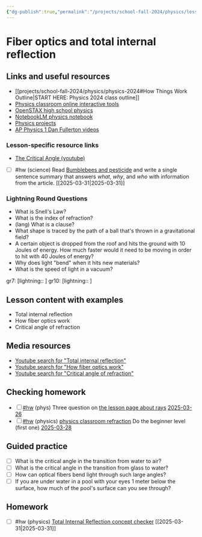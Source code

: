 ```yaml
---
{"dg-publish":true,"permalink":"/projects/school-fall-2024/physics/lessons/total-internal-reflection/"}
---
```



#  Fiber optics and total internal reflection

## Links and useful resources 

- [[projects/school-fall-2024/physics/physics-2024#How Things Work Outline\|START HERE: Physics 2024 class outline]]
- [Physics classroom online interactive tools](https://www.physicsclassroom.com/Lesson-Plans/Algebra-Based-Physics)
- [OpenSTAX high school physics](https://openstax.org/books/physics/pages/1-introduction)
- [NotebookLM physics notebook](https://notebooklm.google.com/notebook/94fe29f5-cebb-4621-9e03-d20110b7a978)
- [Physics projects](https://www.sciencebuddies.org/science-fair-projects/science-projects/physics/high-school)
- [AP Physics 1 Dan Fullerton videos](https://www.youtube.com/playlist?list=PLd2HWlWc-MsysWuL9ksneEM8cl5bk3bHH)


### Lesson-specific resource links

- [The Critical Angle (youtube)](https://www.youtube.com/watch?v=heoC97Z8ipg)  

- [ ] #hw (science) Read [Bumblebees and pesticide](https://www.snexplores.org/article/pesticides-impact-bumblebee-learning) and write a single sentence summary that answers *what*, *why*, and *who* with information from the article. [[2025-03-31\|2025-03-31]]

### Lightning Round Questions

- What is Snell's Law? 
- What is the index of refraction? 
- (lang) What is a clause? 
- What shape is traced by the path of a ball that's thrown in a gravitational field? 
- A certain object is dropped from the roof and hits the ground with 10 Joules of energy. How much faster would it need to be moving in order to hit with 40 Joules of energy? 
- Why does light "bend" when it hits new materials? 
- What is the speed of light in a vacuum?  

gr7: [lightning:: ]
gr10: [lightning:: ]

## Lesson content with examples

- Total internal reflection 
- How fiber optics work 
- Critical angle of refraction 

## Media resources

- [Youtube search for "Total internal reflection"](https://www.youtube.com/results?search_query=Total%20internal%20reflection) 
- [Youtube search for "How fiber optics work"](https://www.youtube.com/results?search_query=How%20fiber%20optics%20work) 
- [Youtube search for "Critical angle of refraction"](https://www.youtube.com/results?search_query=Critical%20angle%20of%20refraction) 

## Checking homework

<div><ul class="contains-task-list"><li data-task=" " class="dataview task-list-item"><input type="checkbox" class="dataview task-list-item-checkbox"><span><a href="#hw" class="tag" target="_blank" rel="noopener nofollow">#hw</a> (phys) Three question on <a data-tooltip-position="top" aria-label="https://school.ginosterous.com/projects/school-fall-2024/physics/lessons/optics-1-ray-diagrams" rel="noopener nofollow" class="external-link" href="https://school.ginosterous.com/projects/school-fall-2024/physics/lessons/optics-1-ray-diagrams" target="_blank">the lesson page about rays</a> <a data-href="2025-03-26" href="2025-03-26" class="internal-link" target="_blank" rel="noopener nofollow">2025-03-26</a></span></li><li data-task=" " class="dataview task-list-item"><input type="checkbox" class="dataview task-list-item-checkbox"><span><a href="#hw" class="tag" target="_blank" rel="noopener nofollow">#hw</a> (physics) <a data-tooltip-position="top" aria-label="https://www.physicsclassroom.com/Concept-Builders/Reflection-and-Refraction/Refraction-Law-Enforcement/Concept-Builder" rel="noopener nofollow" class="external-link" href="https://www.physicsclassroom.com/Concept-Builders/Reflection-and-Refraction/Refraction-Law-Enforcement/Concept-Builder" target="_blank">physics classroom refraction</a> Do the beginner level (first one) <a data-href="2025-03-28" href="2025-03-28" class="internal-link" target="_blank" rel="noopener nofollow">2025-03-28</a></span></li></ul></div>

## Guided practice


- [ ] What is the critical angle in the transition from water to air?  
- [ ] What is the critical angle in the transition from glass to water?  
- [ ] How can optical fibers bend light through such large angles?  
- [ ] If you are under water in a pool with your eyes 1 meter below the surface, how much of the pool's surface can you see through?  

## Homework

- [ ] #hw (physics) [Total Internal Reflection concept checker](https://www.physicsclassroom.com/Concept-Checkers/Interactives/Total-Internal-Reflection/Concept-Checker) [[2025-03-31\|2025-03-31]]
